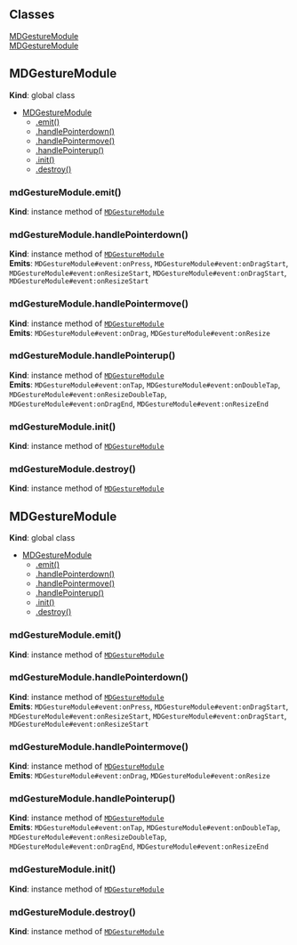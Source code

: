 ## Classes

<dl>
<dt><a href="#MDGestureModule">MDGestureModule</a></dt>
<dd></dd>
<dt><a href="#MDGestureModule">MDGestureModule</a></dt>
<dd></dd>
</dl>

<a name="MDGestureModule"></a>

## MDGestureModule
**Kind**: global class  

* [MDGestureModule](#MDGestureModule)
    * [.emit()](#MDGestureModule+emit)
    * [.handlePointerdown()](#MDGestureModule+handlePointerdown)
    * [.handlePointermove()](#MDGestureModule+handlePointermove)
    * [.handlePointerup()](#MDGestureModule+handlePointerup)
    * [.init()](#MDGestureModule+init)
    * [.destroy()](#MDGestureModule+destroy)

<a name="MDGestureModule+emit"></a>

### mdGestureModule.emit()
**Kind**: instance method of [<code>MDGestureModule</code>](#MDGestureModule)  
<a name="MDGestureModule+handlePointerdown"></a>

### mdGestureModule.handlePointerdown()
**Kind**: instance method of [<code>MDGestureModule</code>](#MDGestureModule)  
**Emits**: <code>MDGestureModule#event:onPress</code>, <code>MDGestureModule#event:onDragStart</code>, <code>MDGestureModule#event:onResizeStart</code>, <code>MDGestureModule#event:onDragStart</code>, <code>MDGestureModule#event:onResizeStart</code>  
<a name="MDGestureModule+handlePointermove"></a>

### mdGestureModule.handlePointermove()
**Kind**: instance method of [<code>MDGestureModule</code>](#MDGestureModule)  
**Emits**: <code>MDGestureModule#event:onDrag</code>, <code>MDGestureModule#event:onResize</code>  
<a name="MDGestureModule+handlePointerup"></a>

### mdGestureModule.handlePointerup()
**Kind**: instance method of [<code>MDGestureModule</code>](#MDGestureModule)  
**Emits**: <code>MDGestureModule#event:onTap</code>, <code>MDGestureModule#event:onDoubleTap</code>, <code>MDGestureModule#event:onResizeDoubleTap</code>, <code>MDGestureModule#event:onDragEnd</code>, <code>MDGestureModule#event:onResizeEnd</code>  
<a name="MDGestureModule+init"></a>

### mdGestureModule.init()
**Kind**: instance method of [<code>MDGestureModule</code>](#MDGestureModule)  
<a name="MDGestureModule+destroy"></a>

### mdGestureModule.destroy()
**Kind**: instance method of [<code>MDGestureModule</code>](#MDGestureModule)  
<a name="MDGestureModule"></a>

## MDGestureModule
**Kind**: global class  

* [MDGestureModule](#MDGestureModule)
    * [.emit()](#MDGestureModule+emit)
    * [.handlePointerdown()](#MDGestureModule+handlePointerdown)
    * [.handlePointermove()](#MDGestureModule+handlePointermove)
    * [.handlePointerup()](#MDGestureModule+handlePointerup)
    * [.init()](#MDGestureModule+init)
    * [.destroy()](#MDGestureModule+destroy)

<a name="MDGestureModule+emit"></a>

### mdGestureModule.emit()
**Kind**: instance method of [<code>MDGestureModule</code>](#MDGestureModule)  
<a name="MDGestureModule+handlePointerdown"></a>

### mdGestureModule.handlePointerdown()
**Kind**: instance method of [<code>MDGestureModule</code>](#MDGestureModule)  
**Emits**: <code>MDGestureModule#event:onPress</code>, <code>MDGestureModule#event:onDragStart</code>, <code>MDGestureModule#event:onResizeStart</code>, <code>MDGestureModule#event:onDragStart</code>, <code>MDGestureModule#event:onResizeStart</code>  
<a name="MDGestureModule+handlePointermove"></a>

### mdGestureModule.handlePointermove()
**Kind**: instance method of [<code>MDGestureModule</code>](#MDGestureModule)  
**Emits**: <code>MDGestureModule#event:onDrag</code>, <code>MDGestureModule#event:onResize</code>  
<a name="MDGestureModule+handlePointerup"></a>

### mdGestureModule.handlePointerup()
**Kind**: instance method of [<code>MDGestureModule</code>](#MDGestureModule)  
**Emits**: <code>MDGestureModule#event:onTap</code>, <code>MDGestureModule#event:onDoubleTap</code>, <code>MDGestureModule#event:onResizeDoubleTap</code>, <code>MDGestureModule#event:onDragEnd</code>, <code>MDGestureModule#event:onResizeEnd</code>  
<a name="MDGestureModule+init"></a>

### mdGestureModule.init()
**Kind**: instance method of [<code>MDGestureModule</code>](#MDGestureModule)  
<a name="MDGestureModule+destroy"></a>

### mdGestureModule.destroy()
**Kind**: instance method of [<code>MDGestureModule</code>](#MDGestureModule)  
